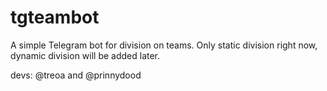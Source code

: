 # tgteambot

A simple Telegram bot for division on teams.
Only static division right now, dynamic division
will be added later.

devs: @treoa and @prinnydood

